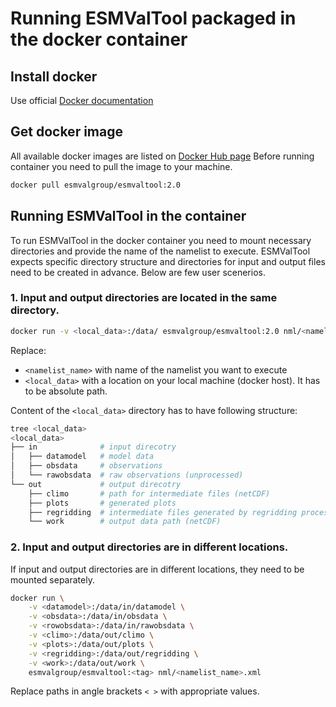 # Running ESMValTool packaged in the docker container

## Install docker

Use official [Docker documentation](https://docs.docker.com/engine/installation/)

## Get docker image

All available docker images are listed on
[Docker Hub page](https://hub.docker.com/r/esmvalgroup/esmvaltool/tags/)
Before running container you need to pull the image to your machine.

```sh
docker pull esmvalgroup/esmvaltool:2.0
```

## Running ESMValTool in the container

To run ESMValTool in the docker container you need to mount
necessary directories and provide the name of the namelist
to execute. ESMValTool expects specific directory structure
and directories for input and output files need to be created
in advance. Below are few user scenerios.

### 1. Input and output directories are located in the same directory.

```sh
docker run -v <local_data>:/data/ esmvalgroup/esmvaltool:2.0 nml/<namelist_name>.xml
```

Replace:

* `<namelist_name>` with name of the namelist you want to execute
* `<local_data>` with  a location on your local machine
(docker host). It has to be absolute path.

Content of the `<local_data>` directory has to have following structure:

```sh
tree <local_data>
<local_data>
├── in              # input direcotry
│   ├── datamodel   # model data
│   ├── obsdata     # observations
│   └── rawobsdata  # raw observations (unprocessed)
└── out             # output direcotry
    ├── climo       # path for intermediate files (netCDF)
    ├── plots       # generated plots
    ├── regridding  # intermediate files generated by regridding process
    └── work        # output data path (netCDF)
```

### 2. Input and output directories are in different locations.

If input and output directories are in different locations,
they need to be mounted separately.

```sh
docker run \
    -v <datamodel>:/data/in/datamodel \
    -v <obsdata>:/data/in/obsdata \
    -v <rowobsdata>:/data/in/rawobsdata \
    -v <climo>:/data/out/climo \
    -v <plots>:/data/out/plots \
    -v <regridding>:/data/out/regridding \
    -v <work>:/data/out/work \
    esmvalgroup/esmvaltool:<tag> nml/<namelist_name>.xml
```

Replace paths in angle brackets `< >` with appropriate values.
